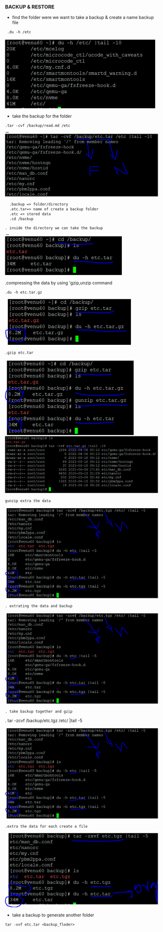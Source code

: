 ### BACKUP & RESTORE


* find the folder were we want to take a backup & create a name backup file
```
 .du -h /etc
``` 
 ![preview](images/backup1.PNG)
 

*  take the backup for the folder
 ```
 .tar -cvf /backup/read.md /etc
 ```
 ![preview](images/back23.PNG)

 ```  
   .backup => folder/directory
   .etc.tar=> name of create a backup folder 
   .etc => stored data
   .cd /backup
 ```  
 ```
 . inside the directory we can take the backup
 ```
 ![preview](images/back24.PNG)

 .compressing the data by using 'gzip,unzip command 
 ```
 .du -h etc.tar.gz
 ```
 ![preview](images/back25.PNG) 
 ```
 .gzip etc.tar
 ```
 ![preview](images/back26.PNG)
 ![preview](images/back27.PNG)

 ```
 gunzip extra the data
 ```
 ![preview](images/back28.PNG)

```
. extrating the data and backup
```
 ![preview](images/back28.PNG)

```
. take backup together and gzip
```
. tar -zcvf /backup/etc.tgz /etc/ |tail -5
 
![preview](images/back29.PNG)

```
.extra the data for each create a file
```
![preview](images/back30.PNG)

* take a backup to generate another folder

```
tar -xvf etc.tar <backup_floder>
```



 
 
     


    
 


